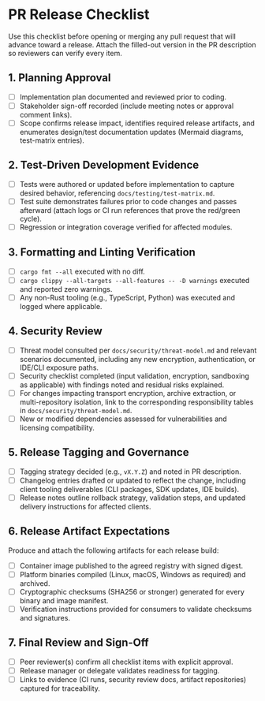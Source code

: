 # PR Release Checklist

Use this checklist before opening or merging any pull request that will advance toward a release. Attach the filled-out version in the PR description so reviewers can verify every item.

## 1. Planning Approval
- [ ] Implementation plan documented and reviewed prior to coding.
- [ ] Stakeholder sign-off recorded (include meeting notes or approval comment links).
- [ ] Scope confirms release impact, identifies required release artifacts, and enumerates design/test documentation updates (Mermaid diagrams, test-matrix entries).

## 2. Test-Driven Development Evidence
- [ ] Tests were authored or updated before implementation to capture desired behavior, referencing `docs/testing/test-matrix.md`.
- [ ] Test suite demonstrates failures prior to code changes and passes afterward (attach logs or CI run references that prove the red/green cycle).
- [ ] Regression or integration coverage verified for affected modules.

## 3. Formatting and Linting Verification
- [ ] `cargo fmt --all` executed with no diff.
- [ ] `cargo clippy --all-targets --all-features -- -D warnings` executed and reported zero warnings.
- [ ] Any non-Rust tooling (e.g., TypeScript, Python) was executed and logged where applicable.

## 4. Security Review
- [ ] Threat model consulted per `docs/security/threat-model.md` and relevant scenarios documented, including any new encryption, authentication, or IDE/CLI exposure paths.
- [ ] Security checklist completed (input validation, encryption, sandboxing as applicable) with findings noted and residual risks explained.
- [ ] For changes impacting transport encryption, archive extraction, or multi-repository isolation, link to the corresponding responsibility tables in `docs/security/threat-model.md`.
- [ ] New or modified dependencies assessed for vulnerabilities and licensing compatibility.

## 5. Release Tagging and Governance
- [ ] Tagging strategy decided (e.g., `vX.Y.Z`) and noted in PR description.
- [ ] Changelog entries drafted or updated to reflect the change, including client tooling deliverables (CLI packages, SDK updates, IDE builds).
- [ ] Release notes outline rollback strategy, validation steps, and updated delivery instructions for affected clients.

## 6. Release Artifact Expectations
Produce and attach the following artifacts for each release build:
- [ ] Container image published to the agreed registry with signed digest.
- [ ] Platform binaries compiled (Linux, macOS, Windows as required) and archived.
- [ ] Cryptographic checksums (SHA256 or stronger) generated for every binary and image manifest.
- [ ] Verification instructions provided for consumers to validate checksums and signatures.

## 7. Final Review and Sign-Off
- [ ] Peer reviewer(s) confirm all checklist items with explicit approval.
- [ ] Release manager or delegate validates readiness for tagging.
- [ ] Links to evidence (CI runs, security review docs, artifact repositories) captured for traceability.
